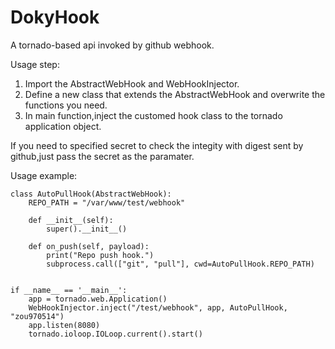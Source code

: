 # DokyHook
A tornado-based api invoked by github webhook.

Usage step:
1. Import the AbstractWebHook and WebHookInjector.
2. Define a new class that extends the AbstractWebHook and overwrite the functions you need.
3. In main function,inject the customed hook class to the tornado application object.

If you need to specified secret to check the integity with digest sent by github,just pass the secret as the paramater.

Usage example:

    class AutoPullHook(AbstractWebHook):
        REPO_PATH = "/var/www/test/webhook"

        def __init__(self):
            super().__init__()

        def on_push(self, payload):
            print("Repo push hook.")
            subprocess.call(["git", "pull"], cwd=AutoPullHook.REPO_PATH)


    if __name__ == '__main__':
        app = tornado.web.Application()
        WebHookInjector.inject("/test/webhook", app, AutoPullHook, "zou970514")
        app.listen(8080)
        tornado.ioloop.IOLoop.current().start()